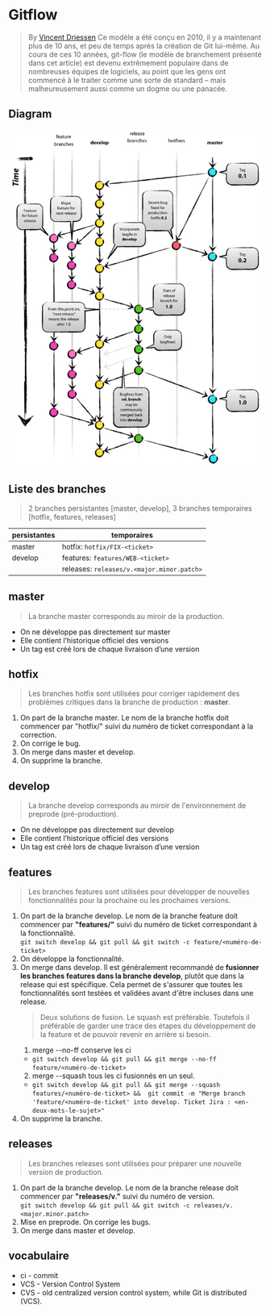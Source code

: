 # Gitflow

> By [Vincent Driessen](https://nvie.com/posts/a-successful-git-branching-model/) Ce modèle a été conçu en 2010, il y a maintenant plus de 10 ans, et peu de temps après la création de Git lui-même. Au cours de ces 10 années, git-flow (le modèle de branchement présenté dans cet article) est devenu extrêmement populaire dans de nombreuses équipes de logiciels, au point que les gens ont commencé à le traiter comme une sorte de standard – mais malheureusement aussi comme un dogme ou une panacée. 

## Diagram

![diagram gitflow](./images/git-model@2x.png)


## Liste des branches

> 2 branches persistantes [master, develop], 3 branches temporaires [hotfix, features, releases]

| persistantes | temporaires |
| ------------ | ----------- |
| master       | hotfix: ```hotfix/FIX-<ticket>``` |
| develop      | features: ```features/WEB-<ticket>```| 
|              | releases: ```releases/v.<major.minor.patch>``` |

## master

> La branche master corresponds au miroir de la production.

- On ne développe pas directement sur master
- Elle contient l’historique officiel des versions
- Un tag est créé lors de chaque livraison d’une version

## hotfix

> Les branches hotfix sont utilisées pour corriger rapidement des problèmes critiques dans la branche de production : **master**.

1. On part de la branche master. Le nom de la branche hotfix doit commencer par "hotfix/" suivi du numéro de ticket correspondant à la correction.
1. On corrige le bug.
1. On merge dans master et develop.
1. On supprime la branche.

## develop

> La branche develop corresponds au miroir de l'environnement de preprode (pré-production).

- On ne développe pas directement sur develop
- Elle contient l’historique officiel des versions
- Un tag est créé lors de chaque livraison d’une version

## features

> Les branches features sont utilisées pour développer de nouvelles fonctionnalités pour la prochaine ou les prochaines versions.

1. On part de la branche develop. Le nom de la branche feature doit commencer par **"features/"** suivi du numéro de ticket correspondant à la fonctionnalité.  
```git switch develop && git pull && git switch -c feature/<numéro-de-ticket>```
1. On développe la fonctionnalité.
1. On merge dans develop. Il est généralement recommandé de **fusionner les branches features dans la branche develop**, plutôt que dans la release qui est spécifique. Cela permet de s'assurer que toutes les fonctionnalités sont testées et validées avant d'être incluses dans une release.  
    > Deux solutions de fusion. Le squash est préférable. Toutefois il préférable de garder une trace des étapes du développement de la feature et de pouvoir revenir en arrière si besoin.
    1. merge --no-ff conserve les ci
      - ```git switch develop && git pull && git merge --no-ff feature/<numéro-de-ticket>```
    2. merge --squash tous les ci fusionnés en un seul.
      - ```git switch develop && git pull && git merge --squash features/<numéro-de-ticket> &&  git commit -m "Merge branch 'feature/<numéro-de-ticket' into develop. Ticket Jira : <en-deux-mots-le-sujet>"```
1. On supprime la branche.

## releases

> Les branches releases sont utilisées pour préparer une nouvelle version de production.

1. On part de la branche develop. Le nom de la branche release doit commencer par **"releases/v."** suivi du numéro de version.  
```git switch develop && git pull && git switch -c releases/v.<major.minor.patch>```
1. Mise en preprode. On corrige les bugs.
1. On merge dans master et develop.

## vocabulaire

- ci - commit
- VCS - Version Control System
- CVS - old centralized version control system, while Git is distributed (VCS).
